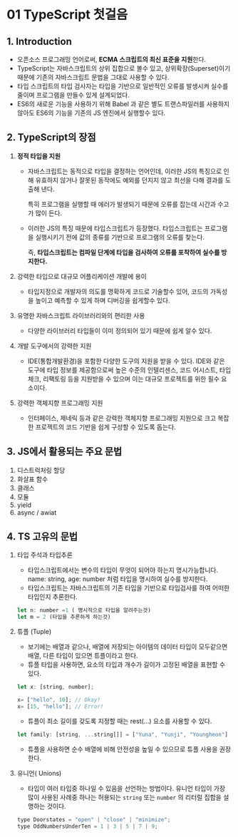 # 01 TypeScript 첫걸음



## 1. Introduction

- 오픈소스 프로그래밍 언어로써, **ECMA 스크립트의 최신 표준을 지원**한다.
- TypeScript는 자바스크립트의 상위 집합으로 볼수 있고,  상위확장(Superset)이기 때문에 기존의 자바스크립트 문법을 그대로 사용할 수 있다.
- 타입 스크립트의 타입 검사자는 타입을 기반으로 일반적인 오류를 발생시켜 실수를 줄이며 프로그램을 만들수 있게 설계되었다.
- ES6의 새로운 기능을 사용하기 위해 Babel 과 같은 별도 트랜스파일러를 사용하지 않아도 ES6의 기능을 기존의 JS 엔진에서 실행할수 있다.

## 2. TypeScript의 장점

1. **정적 타입을 지원**

   - 자바스크립트는 동적으로 타입을 결정하는 언어인데, 이러한 JS의 특징으로 인해 유효하지 않거나 잘못된 동작에도 예외를 던지지 않고 최선을 다해 결과를 도출해 낸다.

     특히 프로그램을 실행할 때 에러가 발생되기 때문에 오류를 잡는데 시간과 수고가 많이 든다.

   - 이러한 JS의 특징 때문에 타입스크립트가 등장했다. 타입스크립트는 프로그램을 실행시키기 전에 값의 종류를 기반으로 프로그램의 오류를 찾는다.

     즉, **타입스크립트는 컴파일 단계에 타입을 검사하여 오류를 포착하여 실수를 방지한다.**

2. 강력한 타입으로 대규모 어플리케이션 개발에 용이

   - 타입지정으로 개발자의 의도를 명확하게 코드로 기술할수 있어, 코드의 가독성을 높이고 예측할 수 있게 하며 디버깅을 쉽게할수 있다.

3. 유명한 자바스크립트 라이브러리와의 편리한 사용

   - 다양한 라이브러리 타입들이 이미 정의되어 있기 때문에 쉽게 알수 있다.

4. 개발 도구에서의 강력한 지원

   - IDE(통합개발환경)을 포함한 다양한 도구의 지원을 받을 수 있다. IDE와 같은 도구에 타입 정보를 제공함으로써 높은 수준의 인텔리센스, 코드 어시스트, 타입체크, 리팩토링 등을 지원받을 수 있으며 이는 대규모 프로젝트를 위한 필수 요소이다.

5. 강력한 객체지향 프로그래밍 지원

   - 인터페이스, 제네릭 등과 같은 강력한 객체지향 프로그래밍 지원으로 크고 복잡한 프로젝트의 코드 기반을 쉽게 구성할 수 있도록 돕는다.

## 3. JS에서 활용되는 주요 문법

1. 디스트럭처링 할당
2. 화살표 함수
3. 클래스
4. 모듈
5. yield
6. async / awiat

## 4. TS 고유의 문법

1. 타입 주석과 타입추론

   - 타입스크립트에서는 변수의 타입이 무엇이 되어야 하는지 명시가능합니다. name: string, age: number 처럼 타입을 명시하여 실수를 방지한다.
   - 타입스크립트는 자바스크립트의 기존 타입을 기반으로 타입검사를 하여 어떠한 타입인지 추론한다.

   ```jsx
   let n: number =1 ( 명시적으로 타입을 알려주는것)
   let m = 2 (타입을 추론하게 하는것)
   ```

2. 튜플 (Tuple)

   - 보기에는 배열과 같으나, 배열에 저장되는 아이템의 데이터 타입이 모두같으면 배열, 다른 타입이 있으면 튜플이라고 한다.
   - 튜플 타입을 사용하면, 요소의 타입과 개수가 길이가 고정된 배열을 표현할 수 있다.

   ```jsx
   let x: [string, number];
   
   x= ["hello", 10]; // Okay!
   x= [15, "hello"]; // Error!
   ```

   - 튜플이 최소 길이를 갖도록 지정할 때는 rest(...) 요소를 사용할 수 있다.

   ```jsx
   let family: [string, ...string[]] = ["Yuna", "Yunji", "Youngheon"]
   ```

   - 튜플을 사용하면 순수 배열에 비해 안전성을 높일 수 있으므로 튜플 사용을 권장한다.

3. 유니언( Unions)

   - 타입이 여러 타입중 하나일 수 있음을 선언하는 방법이다. 유니언 타입이 가장 많이 사용된 사례중 하나는 허용되는 `string`  또는 `number` 의 리터럴 집합을 설명하는 것이다.

   ```jsx
   type Doorstates = "open" | "close" | "minimize";
   type OddNumbersUnderTen = 1 | 3 | 5 | 7 | 9;
   ```